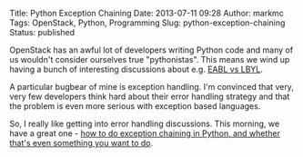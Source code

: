Title: Python Exception Chaining
Date: 2013-07-11 09:28
Author: markmc
Tags: OpenStack, Python, Programming
Slug: python-exception-chaining
Status: published

OpenStack has an awful lot of developers writing Python code and many of
us wouldn't consider ourselves true "pythonistas". This means we wind up
having a bunch of interesting discussions about e.g. [EABL vs
LBYL](http://lists.openstack.org/pipermail/openstack-dev/2013-July/thread.html#11635).

A particular bugbear of mine is exception handling. I'm convinced that
very, very few developers think hard about their error handling strategy
and that the problem is even more serious with exception based
languages.

So, I really like getting into error handling discussions. This morning,
we have a great one - [how to do exception chaining in Python, and
whether that's even something you want to
do](http://lists.openstack.org/pipermail/openstack-dev/2013-July/011702.html).
